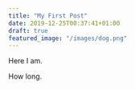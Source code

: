 ```yaml
---
title: "My First Post"
date: 2019-12-25T00:37:41+01:00
draft: true
featured_image: "/images/dog.png"
---
```


Here I am.

How long.

